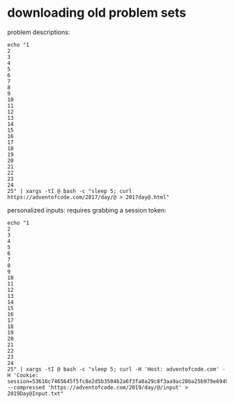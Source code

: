 # downloading old problem sets

problem descriptions:

```shell
echo "1
2
3
4
5
6
7
8
9
10
11
12
13
14
15
16
17
18
19
20
21
22
23
24
25" | xargs -tI @ bash -c "sleep 5; curl https://adventofcode.com/2017/day/@ > 2017day@.html"
```

personalized inputs: requires grabbing a session token:

```shell
echo "1
2
3
4
5
6
7
8
9
10
11
12
13
14
15
16
17
18
19
20
21
22
23
24
25" | xargs -tI @ bash -c "sleep 5; curl -H 'Host: adventofcode.com' -H 'Cookie: session=53616c7465645f5fc8e2d5b3504b2a6f3fa8a29c8f3aa9ac28ba25b979e6949411d87ed3f60fb10dd7a15a102440a133' --compressed 'https://adventofcode.com/2019/day/@/input' > 2019Day@Input.txt"
```
